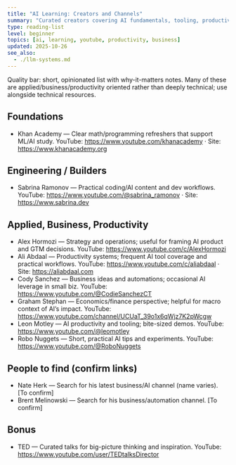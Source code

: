 ```yaml
---
title: "AI Learning: Creators and Channels"
summary: "Curated creators covering AI fundamentals, tooling, productivity, and business impact."
type: reading-list
level: beginner
topics: [ai, learning, youtube, productivity, business]
updated: 2025-10-26
see_also:
  - ./llm-systems.md
---
```


Quality bar: short, opinionated list with why-it-matters notes. Many of these are applied/business/productivity oriented rather than deeply technical; use alongside technical resources.

## Foundations
- Khan Academy — Clear math/programming refreshers that support ML/AI study. YouTube: https://www.youtube.com/khanacademy · Site: https://www.khanacademy.org

## Engineering / Builders
- Sabrina Ramonov — Practical coding/AI content and dev workflows. YouTube: https://www.youtube.com/@sabrina_ramonov · Site: https://www.sabrina.dev

## Applied, Business, Productivity
- Alex Hormozi — Strategy and operations; useful for framing AI product and GTM decisions. YouTube: https://www.youtube.com/c/AlexHormozi
- Ali Abdaal — Productivity systems; frequent AI tool coverage and practical workflows. YouTube: https://www.youtube.com/c/aliabdaal · Site: https://aliabdaal.com
- Cody Sanchez — Business ideas and automations; occasional AI leverage in small biz. YouTube: https://www.youtube.com/@CodieSanchezCT
- Graham Stephan — Economics/finance perspective; helpful for macro context of AI’s impact. YouTube: https://www.youtube.com/channel/UCUaT_39o1x6qWjz7K2pWcgw
- Leon Motley — AI productivity and tooling; bite-sized demos. YouTube: https://www.youtube.com/@leomotley
- Robo Nuggets — Short, practical AI tips and experiments. YouTube: https://www.youtube.com/@RoboNuggets

## People to find (confirm links)
- Nate Herk — Search for his latest business/AI channel (name varies). [To confirm]
- Brent Melinowski — Search for his business/automation channel. [To confirm]

## Bonus
- TED — Curated talks for big-picture thinking and inspiration. YouTube: https://www.youtube.com/user/TEDtalksDirector

